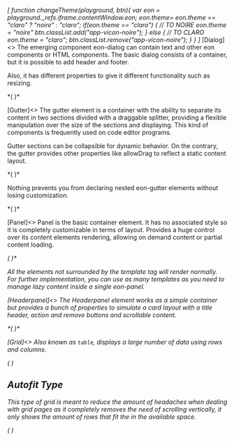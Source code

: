 *[
  function changeTheme(playground, btn){
    var eon = playground._refs.iframe.contentWindow.eon;
    eon.theme= eon.theme == "claro" ? "noire" : "claro";
    if(eon.theme == "claro") {
      // TO NOIRE
      eon.theme = "noire"
      btn.classList.add("app-vicon-noire");
    } else {
      // TO CLARO
      eon.theme = "claro";
      btn.classList.remove("app-vicon-noire");
    }
  }
]*
[Dialog]<>
The emerging component eon-dialog can contain text and other eon components or HTML components.
The basic dialog consists of a container, but it is possible to add header and footer.

Also, it has different properties to give it different functionality such as resizing.


*(
<doc-playground label="Common usage" format="true" html="true" js="true" css="true" selector="#content">
  <template type="html">
    <doc-head>
      <script src='framework/doc-eon/eon/eon.js'></script>
      <script>
        eon.import([
          'framework/doc-eon/eon/ui/eon-dialog',
          'framework/doc-eon/eon/ui/eon-text',
          'framework/doc-eon/eon/ui/eon-button',
          'framework/doc-eon/custom/doc-playground/doc-showcase'
        ])
      </script>
      <style>
        body {
          display: flex;
          flex-wrap: wrap;
        }   
        #content {
          display:flex;
          flex-wrap: wrap;
          width: 100%;
        }     
        #textDialog {
          max-width: 700px;
          max-height: 300px;
        }
        .d-dialog-form {
          display:flex;
          flex-direction: column;
          padding: 0;
        }
        .d-dialog-placeholder {
          height: 200px;
          width: 100%;
        }
        .d-top-margin {
          margin-top: 10px;
        }
        .d-right-margin {
          margin-right: 10px;
        }
        #myDialog.eon-dialog-dialog .eon-dialog-content {
          padding: 0 25px 25px 25px;
        }
        .d-dialog-form eon-text {
          margin: 5px 0;
        }
        @media (max-width: 460px) {
          .d-dialog-form eon-text {
            width: 100% !important;
          }
        }
      </style>
  </doc-head>
  <doc-body>
    <div id="content"> 
      <doc-showcase label="Interactive">
          <eon-button value="Show" onclick="document.querySelector('#textDialog').open()"></eon-button>
          <eon-dialog id="textDialog" class="d-dialog" heading="Interactive dialog" blur="true" closable="true" maximize="true"
            minimize="true" resize="true" drag="true" default-style="false">
            <eon-section type="content">
              <p>
                Lorem ipsum dolor sit amet, consectetur adipisicing elit, sed do eiusmod tempor
                incididunt ut labore et dolore magna aliqua.
                Ut enim ad minim veniam, quis nostrud exercitation ullamco laboris nisi ut
                aliquip
                ex ea commodo
                consequat. Duis aute irure dolor in reprehenderit in voluptate velit esse
                cillum
                dolore eu fugiat
                nulla pariatur. Excepteur sint occaecat cupidatat non proident, sunt in culpa
                qui
                officia deserunt
                mollit anim id est laborum.
                <br>
                <br> Lorem ipsum dolor sit amet, consectetur adipisicing elit, sed do eiusmod
                tempor incididunt ut labore
                et dolore magna aliqua. Ut enim ad minim veniam, quis nostrud exercitation
                ullamco
                laboris nisi ut
                aliquip ex ea commodo consequat. Duis aute irure dolor in reprehenderit in
                voluptate velit esse cillum
                dolore eu fugiat nulla pariatur. Excepteur sint occaecat cupidatat non
                proident,
                sunt in culpa qui
                officia deserunt mollit anim id est laborum.
                <br>
                <br> Lorem ipsum dolor sit amet, consectetur adipisicing elit, sed do eiusmod
                tempor incididunt ut labore
                et dolore magna aliqua.
                <br>
              </p>
            </eon-section>
            <eon-section type="footer" location="right">
              <eon-button class="d-right-margin" value="Cancel" design="flat" onclick="document.querySelector('#textDialog').close()">
              </eon-button>
            </eon-section>
          </eon-dialog>
      </doc-showcase>
      <doc-showcase label="Login">
          <eon-button value="Show" onclick="document.querySelector('#myDialog').open()">
          </eon-button>
          <eon-dialog id="myDialog" modal="true" blur="true" resize="true" heading="Login" default-style="false">
            <eon-section type="content">
              <eon-form class="d-dialog-form" action="#" method="get">
                <eon-text name="userName" type="text" placeholder="User name" label="User name"></eon-text>
                <eon-text name="userPass" type="Password" placeholder="Password" label="Password"></eon-text>
                <eon-button class="d-top-margin" type="submit" value="Sign in" expand="full" design="flat"></eon-button>
              </eon-form>
            </eon-section>
          </eon-dialog>
      </doc-showcase>
    </div>
  <div style="height: 350px;"></div>
  </doc-body>
  </template>
  <template type="footer">
    {"button":{"action":"changeTheme", "icon":"bubble-chart"}}
  </template>
</doc-playground>
)*

[Gutter]<>
The gutter element is a container with the ability to separate its content in two sections divided with a draggable splitter, providing a flexible manipulation over the size of the sections and displaying. This kind of components is frequently used on code editor programs.

Gutter sections can be collapsible for dynamic behavior. On the contrary, the gutter provides other properties like allowDrag to reflect a static content layout.

*(
<doc-playground label="Vertical gutter" format="true" html="true" js="true" css="true" selector="body">
  <template type="html">
    <doc-head>
      <script src='framework/doc-eon/eon/eon.js'></script>
      <script>
        eon.themeSchema = {
          claro: ["eon-gutter"]
        }
      </script>
      <script>
        eon.import([
          'framework/doc-eon/eon/ui/eon-gutter',
          'framework/doc-eon/custom/doc-playground/doc-showcase'
        ])
      </script>
      <style>
        body {
          display: flex;
          flex-wrap: wrap;
        }
        doc-showcase {
           width: 100%;
        }
        doc-showcase .doc-showcase-content {
          height: 250px;
          width: 100%;
        }
      </style>
  </doc-head>
  <doc-body>
    <doc-showcase>
      <eon-gutter type="horizontal" collapsible="true">
        <eon-section class="section">
          <div class="gutter-box blue"></div>
          <div class="gutter-box blue"></div>
          <div class="gutter-box blue"></div>
          <div class="gutter-box blue"></div>
        </eon-section>
        <eon-section>
          <div class="gutter-box orange"></div>
          <div class="gutter-box orange"></div>
          <div class="gutter-box orange"></div>
          <div class="gutter-box orange"></div>
        </eon-section>
      </eon-gutter>
    </doc-showcase>
  </doc-body>
  </template>
   <template type="css">
      .gutter-box {
          height: 50px;
          width: 50px;
          min-width: 50px;
          margin: 8px;
          background: #76bb72;
      }
      .blue {
        background-color: #7296bb !important;
      }

      .red {
        background-color: #b36a6a;
      }
  </template>
  <template type="footer">
    {"button":{"action":"changeTheme", "icon":"bubble-chart"}}
  </template>
</doc-playground>
)*


Nothing prevents you from declaring nested eon-gutter elements without losing customization.


*(
<doc-playground label="Nested gutter" format="true" html="true" js="true" css="true" selector="body">
  <template type="html">
    <doc-head>
      <script src='framework/doc-eon/eon/eon.js'></script>
      <script>
        eon.themeSchema = {
          claro: ["eon-gutter"]
        }
      </script>
      <script>
        eon.import([
          'framework/doc-eon/eon/ui/eon-gutter',
          'framework/doc-eon/custom/doc-playground/doc-showcase'
        ])
      </script>
      <style>
        body {
          display: flex;
          flex-wrap: wrap;
        }
        doc-showcase {
           width: 100%;
        }
        doc-showcase .doc-showcase-content {
          height: 350px;
          width: 100%;
        }
        .doc-showcase-title {
            display: none;
        }
      </style>
  </doc-head>
  <doc-body>
    <doc-showcase>
    <eon-gutter type="vertical" collapsible="true">
        <eon-section>
          <eon-gutter collapsible="false">
            <eon-section class="section">
              <div class="gutter-box blue"></div>
              <div class="gutter-box blue"></div>
              <div class="gutter-box blue"></div>
              <div class="gutter-box blue"></div>
            </eon-section>
            <eon-section>
              <div class="gutter-box orange"></div>
              <div class="gutter-box orange"></div>
              <div class="gutter-box orange"></div>
              <div class="gutter-box orange"></div>
            </eon-section>
          </eon-gutter>
        </eon-section>
        <eon-section>
          <div class="gutter-box red"></div>
          <div class="gutter-box red"></div>
          <div class="gutter-box red"></div>
          <div class="gutter-box red"></div>
        </eon-section>
      </eon-gutter>
    </doc-showcase>
  </doc-body>
  </template>
   <template type="css">
      .gutter-box {
          height: 50px;
          width: 50px;
          min-width: 50px;
          margin: 8px;
          background: #76bb72;
      }
      .blue {
        background-color: #7296bb !important;
      }

      .orange {
        background-color: #bb9772;
      }
      .red {
        background-color: #b36a6a;
      }
  </template>
  <template type="footer">
    {"button":{"action":"changeTheme", "icon":"bubble-chart"}}
  </template>
</doc-playground>
)*

[Panel]<>
Panel is the basic container element. It has no associated style so it is completely customizable in terms of layout. Provides a huge control over its content elements rendering, allowing on demand content or partial content loading.

*(
<doc-playground label="Panels" format="true" html="true" js="true" css="true" selector="body">
  <template type="html">
    <doc-head>
      <script src='framework/doc-eon/eon/eon.js'></script>
      <script>
        eon.import([
          'framework/doc-eon/eon/ui/eon-button',
          'framework/doc-eon/eon/ui/eon-panel',
          'framework/doc-eon/custom/doc-playground/doc-showcase'
        ])
      </script>
      <style>
        body {
          display: flex;
          flex-wrap: wrap;
        }
        @media (max-width: 430px) {
          doc-showcase {
            width: calc(100% - 40px);
          }
        }
      </style>
  </doc-head>
  <doc-body>
    <doc-showcase label="On demand import">
      <eon-button class="panel-button" value="Import lazy" onclick="importRemote()"></eon-button>
      <eon-panel id="lazy-remote" class="panel" default-style="false" fill="false" allow-scroll="false" href="data/panel/lazyContent.html"
        lazy-load="true">
        <div class="panel-content place-holder" style="box-shadow: none;">No content here</div>
      </eon-panel>
    </doc-showcase>
    <doc-showcase label="On demand rendering">
      <eon-button class="panel-button" inline="true" value="Render lazy" onclick="renderLazy()"></eon-button>
      <eon-panel id="lazy-content" class="panel" default-style="false" fill="false" allow-scroll="false">
        <div class="panel-content place-holder">I'm a hidden div!</div>
        <template>
          <div class="panel-content" style="background-color: #7296bb;">
            I'm an on demand rendered div!
          </div>
        </template>
      </eon-panel>
    </doc-showcase>
  </doc-body>
  </template>
  <template type="css">
    .panel {
      flex-direction: column;
      min-width: 228px;
    }
    .panel-content {
      height: 100px;
      width: 350px;
      display: flex;
      justify-content: center;
      align-items: center;
      font-size: 18px;
      text-align: center;
      padding: 6px;
      color: #ffffff;
      box-sizing: border-box;
    }
    .place-holder {
      background-color: #76bb72;
      -moz-box-shadow: inset 0 0 10px #ffffff;
      -webkit-box-shadow: inset 0 0 10px #ffffff;
      box-shadow: inset 0 0 10px #ffffff;
    }
    .panel-button {
      width: 150px;
      margin-bottom: 10px;
    }
    #lazy-remote {
      -webkit-box-shadow: 0px 0px 10px #d8d8d8;
      -moz-box-shadow: 0px 0px 10px #d8d8d8;
      box-shadow: 0px 0px 10px #d8d8d8;
    }
  </template>
  <template type="js">
    //**
    function renderLazy() {
      document.querySelector("#lazy-content").render();
      // Remove place holder
      document.querySelector("#lazy-content .place-holder").style.display = "none";
    }
    function importRemote() {
      document.querySelector("#lazy-remote").importContent();
      // Remove place holder
      document.querySelector("#lazy-remote .place-holder").style.display = "none";
    }
  </template>
  <template type="footer">
    {"button":{"action":"changeTheme", "icon":"bubble-chart"}}
  </template>
</doc-playground>
)*


All the elements not surrounded by the template tag will render normally. 
For further implementation, you can use as many templates as you need to manage lazy content inside a single eon-panel.


[Headerpanel]<>
The Headerpanel element works as a simple container but provides a bunch of properties to simulate a card layout with a title header, action and remove buttons and scrollable content.

*(
<doc-playground label="Flexible behavior" format="true" html="true" js="true" css="true" selector="body">
  <template type="html">
    <doc-head>
      <script src='framework/doc-eon/eon/eon.js'></script>
      <script>
        eon.themeSchema = {
          claro: ["eon-headerpanel"]
        }
      </script>
      <script>
        eon.import([
          'framework/doc-eon/eon/ui/eon-headerpanel',
          'framework/doc-eon/custom/doc-playground/doc-showcase'
        ])
      </script>
      <style>
        body {
          display: flex;
          flex-wrap: wrap;
        }
      </style>
  </doc-head>
  <doc-body>
    <doc-showcase label="Simple panel">
      <eon-headerpanel header="static" header-content="Squares"  class="headerpanel" default-style="false">
      <div class="headerpanel-square blue"></div>
        <div class="headerpanel-square blue"></div>
        <div class="headerpanel-square blue"></div>
        <div class="headerpanel-square blue"></div>
      </eon-headerpanel>
    </doc-showcase>
    <doc-showcase label="Growing header">
      <eon-headerpanel id="growing-headerpanel" default-style="false" header="grow" class="headerpanel" header-content="More squares" action-button="changeSquaresColor('growing-headerpanel')" close-button="none" close-button-class="d-black-close">
        <div class="headerpanel-square red"></div>
        <div class="headerpanel-square red"></div>
        <div class="headerpanel-square red"></div>
        <div class="headerpanel-square red"></div>
      </eon-headerpanel>
    </doc-showcase>
    <doc-showcase label="Simple panel">
      <eon-headerpanel class="headerpanel" default-style="false">
      </eon-headerpanel>
    </doc-showcase>
  </doc-body>
  </template>
   <template type="css">
      .red {
        background-color: #b36a6a;
      }
      .blue {
        background-color: #7296bb;
      }
      .headerpanel {
        width: 200px;
        height: 200px;
        transition: all .2s;
      }
      .headerpanel-square {
        width: 100%;
        height: 100px;
        margin-top: 12px;
        transition: all .2s;
      }
  </template>
  <template type="js">
    var colors = ["", "#b78f47", "#2a9a9a", "#8c47b7", "#bb9772", "#b36a6a", "#7296bb"];

    function changeSquaresColor(id) {
      var squares = document.querySelector("#" + id).querySelectorAll(".headerpanel-square");
      var color = Math.floor((Math.random() * 6) + 1);
      // Change squares color
      for (var index in squares) {
        squares[index].style.backgroundColor = colors[color];
      }
    }
  </template>
  <template type="footer">
    {"button":{"action":"changeTheme", "icon":"bubble-chart"}}
  </template>
</doc-playground>
)*

[Grid]<>
Also known as `table`, displays a large number of data using rows and columns.

*(
<doc-playground label="Common Usage" html="true" js="true" css="true" selector="body">
  <template type="html">
      <head>
          <script src='framework/doc-eon/eon/eon.js'></script>
          <script>eon.import(['framework/doc-eon/eon/ui/eon-grid','framework/doc-eon/custom/doc-playground/doc-showcase']);</script>
      </head>
      <body>
          <doc-showcase label="Default">
              <eon-grid footer="true" entries-count="false" row-min-height="80" column-min-width="200"
                  columns="name, lastname, age, phone" headers="Name, Lastname, Age, Phone, DNI" style="height:340px" page-size="8" autofit="false">
                  <eon-grid-row>
                      <eon-grid-cell column="name">John</eon-grid-cell>
                      <eon-grid-cell column="lastname">Doe</eon-grid-cell>
                      <eon-grid-cell column="age">27</eon-grid-cell>
                      <eon-grid-cell column="phone">766565454</eon-grid-cell>
                  </eon-grid-row>
                  <eon-grid-row>
                      <eon-grid-cell column="name">Jill</eon-grid-cell>
                      <eon-grid-cell column="lastname">Smith</eon-grid-cell>
                      <eon-grid-cell column="phone">666676666</eon-grid-cell>
                  </eon-grid-row>
                  <eon-grid-row>
                      <eon-grid-cell column="name">Joseph</eon-grid-cell>
                      <eon-grid-cell column="lastname">Doe</eon-grid-cell>
                      <eon-grid-cell column="age">16</eon-grid-cell>
                      <eon-grid-cell column="phone">3345</eon-grid-cell>
                  </eon-grid-row>
                  <eon-grid-row>
                      <eon-grid-cell column="name">Charles</eon-grid-cell>
                      <eon-grid-cell column="lastname">Doe</eon-grid-cell>
                      <eon-grid-cell column="age">27</eon-grid-cell>
                      <eon-grid-cell column="phone">766565454</eon-grid-cell>
                  </eon-grid-row>
                  <eon-grid-row>
                      <eon-grid-cell column="name">Jaime</eon-grid-cell>
                      <eon-grid-cell column="lastname">Doe</eon-grid-cell>
                      <eon-grid-cell column="age">16</eon-grid-cell>
                      <eon-grid-cell column="phone">3345</eon-grid-cell>
                  </eon-grid-row>
                  <eon-grid-row>
                      <eon-grid-cell column="name">Johan</eon-grid-cell>
                      <eon-grid-cell column="lastname">Doe</eon-grid-cell>
                      <eon-grid-cell column="phone">666676666</eon-grid-cell>
                  </eon-grid-row>
                  <eon-grid-row>
                      <eon-grid-cell column="name">David</eon-grid-cell>
                      <eon-grid-cell column="lastname">Doe</eon-grid-cell>
                      <eon-grid-cell column="age">27</eon-grid-cell>
                      <eon-grid-cell column="phone">766565454</eon-grid-cell>
                  </eon-grid-row>
                  <eon-grid-row>
                      <eon-grid-cell column="name">Samuel</eon-grid-cell>
                      <eon-grid-cell column="lastname">Doe</eon-grid-cell>
                      <eon-grid-cell column="age">16</eon-grid-cell>
                      <eon-grid-cell column="phone">3345</eon-grid-cell>
                  </eon-grid-row>
                  <eon-grid-row>
                      <eon-grid-cell column="name">Vera</eon-grid-cell>
                      <eon-grid-cell column="lastname">Doe</eon-grid-cell>
                      <eon-grid-cell column="phone">666676666</eon-grid-cell>
                  </eon-grid-row>
                  <eon-grid-row>
                      <eon-grid-cell column="name">Janine</eon-grid-cell>
                      <eon-grid-cell column="lastname">Jackson</eon-grid-cell>
                      <eon-grid-cell column="age">27</eon-grid-cell>
                      <eon-grid-cell column="phone">766565454</eon-grid-cell>
                  </eon-grid-row>
                  </eon-grid>
          </doc-showcase>
      </body>
  </template>
  <template type="css">
      .doc-showcase-content{display:flex;}
      .doc-showcase-content eon-button{margin:0 5px;}
  </template>
  <template type="footer">
    {"button":{"action":"changeTheme", "icon":"bubble-chart"}}
  </template>
</doc-playground>
)*

## Autofit Type

This type of grid is meant to reduce the amount of headaches when dealing with grid pages as it completely removes the need of scrolling vertically, it only shows the amount of rows that fit the in the available space.

*(
<doc-playground label="Autofit" html="true" js="true" css="true" selector="body">
  <template type="html">
      <head>
          <script src='framework/doc-eon/eon/eon.js'></script>
          <script>eon.import(['framework/doc-eon/eon/ui/eon-grid','framework/doc-eon/custom/doc-playground/doc-showcase']);</script>
      </head>
      <body>
          <doc-showcase label='Smaller Space'>
              <eon-grid resizable="false" footer="true" entries-count="false" row-min-height="80" column-min-width="200" autofit="true"
                  columns="name, lastname, age, phone" headers="Name, Lastname, Age, Phone, DNI" style="height:260px">
                  <eon-grid-row>
                      <eon-grid-cell column="name">John</eon-grid-cell>
                      <eon-grid-cell column="lastname">Doe</eon-grid-cell>
                      <eon-grid-cell column="age">27</eon-grid-cell>
                      <eon-grid-cell column="phone">766565454</eon-grid-cell>
                  </eon-grid-row>
                  <eon-grid-row>
                      <eon-grid-cell column="name">Jill</eon-grid-cell>
                      <eon-grid-cell column="lastname">Smith</eon-grid-cell>
                      <eon-grid-cell column="phone">666676666</eon-grid-cell>
                  </eon-grid-row>
                  <eon-grid-row>
                      <eon-grid-cell column="name">Joseph</eon-grid-cell>
                      <eon-grid-cell column="lastname">Doe</eon-grid-cell>
                      <eon-grid-cell column="age">16</eon-grid-cell>
                      <eon-grid-cell column="phone">3345</eon-grid-cell>
                  </eon-grid-row>
                  <eon-grid-row>
                      <eon-grid-cell column="name">Charles</eon-grid-cell>
                      <eon-grid-cell column="lastname">Doe</eon-grid-cell>
                      <eon-grid-cell column="age">27</eon-grid-cell>
                      <eon-grid-cell column="phone">766565454</eon-grid-cell>
                  </eon-grid-row>
                  <eon-grid-row>
                      <eon-grid-cell column="name">Jaime</eon-grid-cell>
                      <eon-grid-cell column="lastname">Doe</eon-grid-cell>
                      <eon-grid-cell column="age">16</eon-grid-cell>
                      <eon-grid-cell column="phone">3345</eon-grid-cell>
                  </eon-grid-row>
                  <eon-grid-row>
                      <eon-grid-cell column="name">Johan</eon-grid-cell>
                      <eon-grid-cell column="lastname">Doe</eon-grid-cell>
                      <eon-grid-cell column="phone">666676666</eon-grid-cell>
                  </eon-grid-row>
                  <eon-grid-row>
                      <eon-grid-cell column="name">David</eon-grid-cell>
                      <eon-grid-cell column="lastname">Doe</eon-grid-cell>
                      <eon-grid-cell column="age">27</eon-grid-cell>
                      <eon-grid-cell column="phone">766565454</eon-grid-cell>
                  </eon-grid-row>
                  <eon-grid-row>
                      <eon-grid-cell column="name">Samuel</eon-grid-cell>
                      <eon-grid-cell column="lastname">Doe</eon-grid-cell>
                      <eon-grid-cell column="age">16</eon-grid-cell>
                      <eon-grid-cell column="phone">3345</eon-grid-cell>
                  </eon-grid-row>
                  <eon-grid-row>
                      <eon-grid-cell column="name">Vera</eon-grid-cell>
                      <eon-grid-cell column="lastname">Doe</eon-grid-cell>
                      <eon-grid-cell column="phone">666676666</eon-grid-cell>
                  </eon-grid-row>
                  <eon-grid-row>
                      <eon-grid-cell column="name">Janine</eon-grid-cell>
                      <eon-grid-cell column="lastname">Jackson</eon-grid-cell>
                      <eon-grid-cell column="age">27</eon-grid-cell>
                      <eon-grid-cell column="phone">766565454</eon-grid-cell>
                  </eon-grid-row>
                  </eon-grid>
          </doc-showcase>
          <doc-showcase label='Larger Space'>
              <eon-grid resizable="false" footer="true" entries-count="false" row-min-height="80" column-min-width="200" autofit="true"
                  columns="name, lastname, age, phone" headers="Name, Lastname, Age, Phone, DNI" style="height:580px">
                  <eon-grid-row>
                      <eon-grid-cell column="name">John</eon-grid-cell>
                      <eon-grid-cell column="lastname">Doe</eon-grid-cell>
                      <eon-grid-cell column="age">27</eon-grid-cell>
                      <eon-grid-cell column="phone">766565454</eon-grid-cell>
                  </eon-grid-row>
                  <eon-grid-row>
                      <eon-grid-cell column="name">Jill</eon-grid-cell>
                      <eon-grid-cell column="lastname">Smith</eon-grid-cell>
                      <eon-grid-cell column="phone">666676666</eon-grid-cell>
                  </eon-grid-row>
                  <eon-grid-row>
                      <eon-grid-cell column="name">Joseph</eon-grid-cell>
                      <eon-grid-cell column="lastname">Doe</eon-grid-cell>
                      <eon-grid-cell column="age">16</eon-grid-cell>
                      <eon-grid-cell column="phone">3345</eon-grid-cell>
                  </eon-grid-row>
                  <eon-grid-row>
                      <eon-grid-cell column="name">Charles</eon-grid-cell>
                      <eon-grid-cell column="lastname">Doe</eon-grid-cell>
                      <eon-grid-cell column="age">27</eon-grid-cell>
                      <eon-grid-cell column="phone">766565454</eon-grid-cell>
                  </eon-grid-row>
                  <eon-grid-row>
                      <eon-grid-cell column="name">Jaime</eon-grid-cell>
                      <eon-grid-cell column="lastname">Doe</eon-grid-cell>
                      <eon-grid-cell column="age">16</eon-grid-cell>
                      <eon-grid-cell column="phone">3345</eon-grid-cell>
                  </eon-grid-row>
                  <eon-grid-row>
                      <eon-grid-cell column="name">Johan</eon-grid-cell>
                      <eon-grid-cell column="lastname">Doe</eon-grid-cell>
                      <eon-grid-cell column="phone">666676666</eon-grid-cell>
                  </eon-grid-row>
                  <eon-grid-row>
                      <eon-grid-cell column="name">David</eon-grid-cell>
                      <eon-grid-cell column="lastname">Doe</eon-grid-cell>
                      <eon-grid-cell column="age">27</eon-grid-cell>
                      <eon-grid-cell column="phone">766565454</eon-grid-cell>
                  </eon-grid-row>
                  <eon-grid-row>
                      <eon-grid-cell column="name">Samuel</eon-grid-cell>
                      <eon-grid-cell column="lastname">Doe</eon-grid-cell>
                      <eon-grid-cell column="age">16</eon-grid-cell>
                      <eon-grid-cell column="phone">3345</eon-grid-cell>
                  </eon-grid-row>
                  <eon-grid-row>
                      <eon-grid-cell column="name">Vera</eon-grid-cell>
                      <eon-grid-cell column="lastname">Doe</eon-grid-cell>
                      <eon-grid-cell column="phone">666676666</eon-grid-cell>
                  </eon-grid-row>
                  <eon-grid-row>
                      <eon-grid-cell column="name">Janine</eon-grid-cell>
                      <eon-grid-cell column="lastname">Jackson</eon-grid-cell>
                      <eon-grid-cell column="age">27</eon-grid-cell>
                      <eon-grid-cell column="phone">766565454</eon-grid-cell>
                  </eon-grid-row>
                  </eon-grid>
          </doc-showcase>
      </body>
  </template>
  <template type="css">
      .doc-showcase-content{display:flex;}
      .doc-showcase-content eon-button{margin:0 5px;}
  </template>
  <template type="footer">
    {"button":{"action":"changeTheme", "icon":"bubble-chart"}}
  </template>
</doc-playground>
)*



